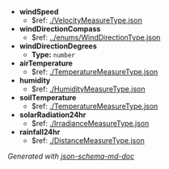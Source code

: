  - <b id="#/properties/windSpeed">windSpeed</b>
	 - &#36;ref: [./VelocityMeasureType.json](#.velocitymeasuretype.json)
 - <b id="#/properties/windDirectionCompass">windDirectionCompass</b>
	 - &#36;ref: [../enums/WindDirectionType.json](#..enumswinddirectiontype.json)
 - <b id="#/properties/windDirectionDegrees">windDirectionDegrees</b>
	 - **Type:** `number`
 - <b id="#/properties/airTemperature">airTemperature</b>
	 - &#36;ref: [./TemperatureMeasureType.json](#.temperaturemeasuretype.json)
 - <b id="#/properties/humidity">humidity</b>
	 - &#36;ref: [./HumidityMeasureType.json](#.humiditymeasuretype.json)
 - <b id="#/properties/soilTemperature">soilTemperature</b>
	 - &#36;ref: [./TemperatureMeasureType.json](#.temperaturemeasuretype.json)
 - <b id="#/properties/solarRadiation24hr">solarRadiation24hr</b>
	 - &#36;ref: [./IrradianceMeasureType.json](#.irradiancemeasuretype.json)
 - <b id="#/properties/rainfall24hr">rainfall24hr</b>
	 - &#36;ref: [./DistanceMeasureType.json](#.distancemeasuretype.json)

_Generated with [json-schema-md-doc](https://brianwendt.github.io/json-schema-md-doc/)_